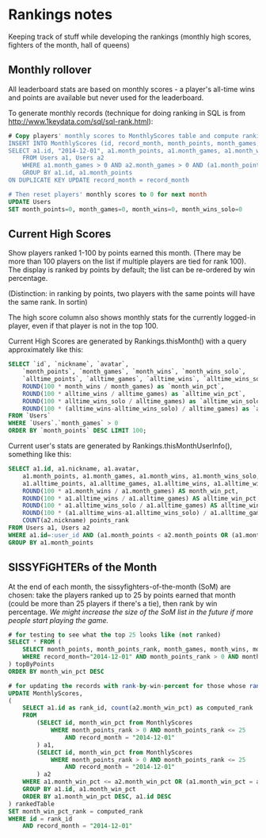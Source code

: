 # Rankings notes

Keeping track of stuff while developing the rankings (monthly high scores, fighters of the month, hall of queens)

## Monthly rollover

All leaderboard stats are based on monthly scores - a player's all-time wins and points are available but never used for the leaderboard. 

To generate monthly records (technique for doing ranking in SQL is from http://www.1keydata.com/sql/sql-rank.html):

```sql
# Copy players' monthly scores to MonthlyScores table and compute ranking by points (example query for jan 1, 2015)
INSERT INTO MonthlyScores (id, record_month, month_points, month_games, month_wins, month_wins_solo, month_points_rank, month_win_pct)
SELECT a1.id, "2014-12-01", a1.month_points, a1.month_games, a1.month_wins, a1.month_wins_solo, count(a2.month_points) month_points_rank, (a1.month_wins / a1.month_games)
	FROM Users a1, Users a2
	WHERE a1.month_games > 0 AND a2.month_games > 0 AND (a1.month_points < a2.month_points OR (a1.month_points=a2.month_points AND a1.id = a2.id))
	GROUP BY a1.id, a1.month_points
ON DUPLICATE KEY UPDATE record_month = record_month	

# Then reset players' monthly scores to 0 for next month
UPDATE Users 
SET month_points=0, month_games=0, month_wins=0, month_wins_solo=0
```
	
	
## Current High Scores

Show players ranked 1-100 by points earned this month. (There may be more than 100 players on the list if multiple players are tied for rank 100). The display is ranked by points by default; the list can be re-ordered by win percentage.

(Distinction: in ranking by points, two players with the same points will have the same rank. In sortin)

The high score column also shows monthly stats for the currently logged-in player, even if that player is not in the top 100.

Current High Scores are generated by Rankings.thisMonth() with a query approximately like this:

```sql
SELECT `id`, `nickname`, `avatar`, 
	`month_points`, `month_games`, `month_wins`, `month_wins_solo`, 
	`alltime_points`, `alltime_games`, `alltime_wins`, `alltime_wins_solo`, 
	ROUND(100 * month_wins / month_games) as `month_win_pct`, 
	ROUND(100 * alltime_wins / alltime_games) as `alltime_win_pct`, 
	ROUND(100 * alltime_wins_solo / alltime_games) as `alltime_win_solo_pct`, 
	ROUND(100 * (alltime_wins-alltime_wins_solo) / alltime_games) as `alltime_win_team_pct` 
FROM `Users` 
WHERE `Users`.`month_games` > 0 
ORDER BY `month_points` DESC LIMIT 100;
```
	
Current user's stats are generated by Rankings.thisMonthUserInfo(), something like this:

```sql
SELECT a1.id, a1.nickname, a1.avatar, 
	a1.month_points, a1.month_games, a1.month_wins, a1.month_wins_solo, 
	a1.alltime_points, a1.alltime_games, a1.alltime_wins, a1.alltime_wins_solo, 
	ROUND(100 * a1.month_wins / a1.month_games) AS month_win_pct, 
	ROUND(100 * a1.alltime_wins / a1.alltime_games) AS alltime_win_pct, 
	ROUND(100 * a1.alltime_wins_solo / a1.alltime_games) AS alltime_win_solo_pct, 
	ROUND(100 * (a1.alltime_wins-a1.alltime_wins_solo) / a1.alltime_games) AS alltime_win_team_pct, 
	COUNT(a2.nickname) points_rank 
FROM Users a1, Users a2 
WHERE a1.id=:user_id AND (a1.month_points < a2.month_points OR (a1.month_points=a2.month_points AND a1.id = a2.id) ) 
GROUP BY a1.month_points 
```


## SISSYFiGHTERs of the Month 

At the end of each month, the sissyfighters-of-the-month (SoM) are chosen: take the players ranked up to 25 by points earned that month (could be more than 25 players if there's a tie), then rank by win percentage. *We might increase the size of the SoM list in the future if more people start playing the game.*

```sql
# for testing to see what the top 25 looks like (not ranked)
SELECT * FROM (
	SELECT month_points, month_points_rank, month_games, month_wins, month_win_pct FROM MonthlyScores 
	WHERE record_month="2014-12-01" AND month_points_rank > 0 AND month_points_rank <= 25
) topByPoints
ORDER BY month_win_pct DESC

# for updating the records with rank-by-win-percent for those whose rank-by-points is up to 25:
UPDATE MonthlyScores,
(
	SELECT a1.id as rank_id, count(a2.month_win_pct) as computed_rank
	FROM 
		(SELECT id, month_win_pct from MonthlyScores
			WHERE month_points_rank > 0 AND month_points_rank <= 25
				AND record_month = "2014-12-01" 
		) a1, 
		(SELECT id, month_win_pct from MonthlyScores
			WHERE month_points_rank > 0 AND month_points_rank <= 25
				AND record_month = "2014-12-01" 
		) a2
	WHERE a1.month_win_pct <= a2.month_win_pct OR (a1.month_win_pct = a2.month_win_pct AND a1.id = a2.id)
	GROUP BY a1.id, a1.month_win_pct
	ORDER BY a1.month_win_pct DESC, a1.id DESC
) rankedTable
SET month_win_pct_rank = computed_rank
WHERE id = rank_id
	AND record_month = "2014-12-01"
```